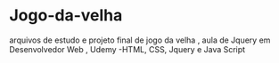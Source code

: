 # Jogo-da-velha
arquivos de estudo e projeto final de jogo da velha , aula de Jquery em Desenvolvedor Web , Udemy -HTML, CSS, Jquery e Java Script
